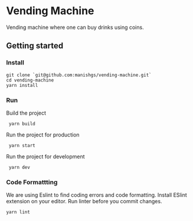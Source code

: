 # Vending Machine
Vending machine where one can buy drinks using coins.


## Getting started

### Install

```
git clone `git@github.com:manishgs/vending-machine.git`
cd vending-machine
yarn install
```

### Run


Build the project

```
 yarn build
```

Run the project for production

```
 yarn start
```

Run the project for development

```
 yarn dev
```

### Code Formattting

We are using Eslint to find coding errors and code formatting. Install ESlint extension on your editor.
Run linter before you commit changes.

```
yarn lint
```